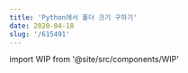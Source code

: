 ```yaml
---
title: 'Python에서 폴더 크기 구하기'
date: 2020-04-18
slug: '/615491'
---
```


import WIP from '@site/src/components/WIP'

<WIP />
